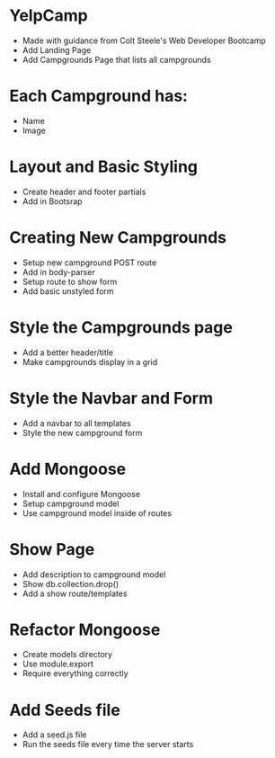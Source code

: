 # YelpCamp
* Made with guidance from Colt Steele's Web Developer Bootcamp
* Add Landing Page
* Add Campgrounds Page that lists all campgrounds

# Each Campground has:
* Name
* Image

# Layout and Basic Styling
* Create header and footer partials
* Add in Bootsrap

# Creating New Campgrounds
* Setup new campground POST route
* Add in body-parser
* Setup route to show form
* Add basic unstyled form

# Style the Campgrounds page
* Add a better header/title
* Make campgrounds display in a grid

# Style the Navbar and Form
* Add a navbar to all templates
* Style the new campground form

# Add Mongoose
* Install and configure Mongoose
* Setup campground model
* Use campground model inside of routes

# Show Page
* Add description to campground model
* Show db.collection.drop()
* Add a show route/templates

# Refactor Mongoose
* Create models directory
* Use module.export
* Require everything correctly

# Add Seeds file
* Add a seed.js file
* Run the seeds file every time the server starts